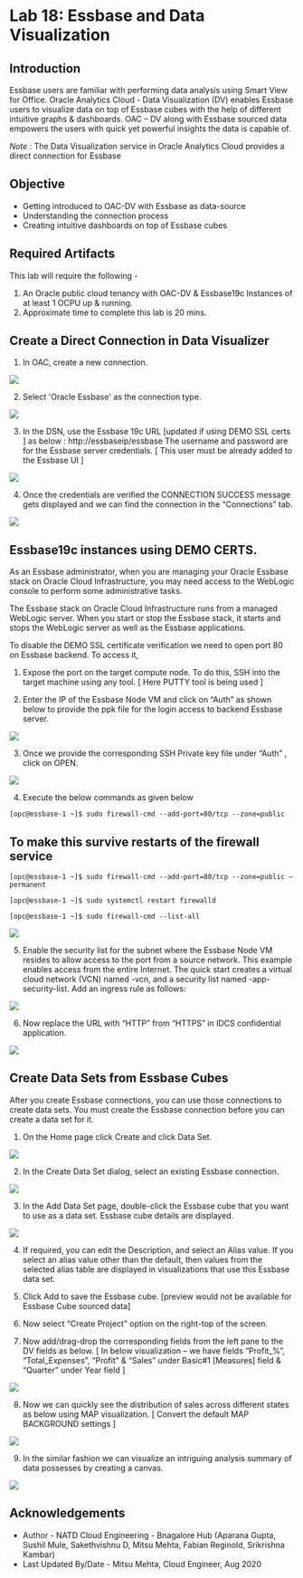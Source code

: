 # Lab 18: Essbase and Data Visualization 

## Introduction

Essbase users are familiar with performing data analysis using Smart View for Office. Oracle Analytics Cloud - Data Visualization (DV) enables Essbase users to visualize data on top of Essbase cubes with the help of different intuitive graphs & dashboards. OAC – DV along with Essbase sourced data empowers the users with quick yet powerful insights the data is capable of.  

*Note :* The Data Visualization service in Oracle Analytics Cloud provides a direct connection for Essbase

## Objective

* Getting introduced to OAC-DV with Essbase as data-source
* Understanding the connection process
* Creating intuitive dashboards on top of Essbase cubes 

## Required Artifacts

This lab will require the following -

  1.	An Oracle public cloud tenancy with OAC-DV & Essbase19c Instances of at least 1 OCPU up & running.
  2.	Approximate time to complete this lab is 20 mins. 


## Create a Direct Connection in Data Visualizer

1. In OAC, create a new connection.

![](./images/image18_1.png "")
 
2. Select 'Oracle Essbase' as the connection type.
 
![](./images/image18_2.png "")

3. In the DSN, use the Essbase 19c URL [updated if using DEMO SSL certs ] as below :
http://essbaseip/essbase
The username and password are for the Essbase server credentials. [ This user must be already added to the Essbase UI ]

![](./images/image18_3.png "")
 
4. Once the credentials are verified the CONNECTION SUCCESS message gets displayed and we can find the connection in the “Connections” tab.

![](./images/image18_4.png "")

## Essbase19c instances using DEMO CERTS.

As an Essbase administrator, when you are managing your Oracle Essbase stack on Oracle Cloud Infrastructure, you may need access to the WebLogic console to perform some administrative tasks. 

The Essbase stack on Oracle Cloud Infrastructure runs from a managed WebLogic server. When you start or stop the Essbase stack, it starts and stops the WebLogic server as well as the Essbase applications. 

To disable the DEMO SSL certificate verification we need to open port 80 on Essbase backend. To access it, 

1.	Expose the port on the target compute node. To do this, SSH into the target machine  using any tool. [ Here PUTTY tool is being used ]

2.	Enter the IP of the Essbase Node VM and click on “Auth” as shown below to provide the ppk file for the login access to backend Essbase server.

![](./images/image18_5.png "")

3.	Once we provide the corresponding SSH Private key file under “Auth” , click on OPEN.

![](./images/image18_6.png "")
 
4.	Execute the below commands as given below

``[opc@essbase-1 ~]$ sudo firewall-cmd --add-port=80/tcp --zone=public``
          
## To make this survive restarts of the firewall service

``[opc@essbase-1 ~]$ sudo firewall-cmd --add-port=80/tcp --zone=public –permanent``

``[opc@essbase-1 ~]$ sudo systemctl restart firewalld``

``[opc@essbase-1 ~]$ sudo firewall-cmd --list-all`` 
  
![](./images/image18_7.png "")
  
5.  Enable the security list for the subnet where the Essbase Node VM resides to allow access to the port from a source network. This example enables access from the entire Internet. The quick start creates a virtual cloud network (VCN) named <prefix>-vcn, and a security list named <prefix>-app-security-list. Add an ingress rule as follows: 
	
![](./images/image18_8.png "")	
 
6. Now replace the URL with “HTTP” from “HTTPS” in IDCS confidential application.

![](./images/image18_9.png "")

## Create Data Sets from Essbase Cubes

After you create Essbase connections, you can use those connections to create data sets. You must create the Essbase connection before you can create a data set for it.

1.	On the Home page click Create and click Data Set. 

![](./images/image18_10.png "")
 
2.	In the Create Data Set dialog, select an existing Essbase connection. 

![](./images/image18_11.png "")

3.	In the Add Data Set page, double-click the Essbase cube that you want to use as a data set. Essbase cube details are displayed.

![](./images/image18_12.png "")

4.	If required, you can edit the Description, and select an Alias value. If you select an alias value other than the default, then values from the selected alias table are displayed in visualizations that use this Essbase data set. 

5.	Click Add to save the Essbase cube. [preview would not be available for Essbase Cube sourced data]

6.	Now select “Create Project” option on the right-top of the screen.

7.	Now add/drag-drop the corresponding fields from the left pane to the DV fields as below.
[ In below visualization – we have fields “Profit_%”, “Total_Expenses”, “Profit” & “Sales” under Basic#1 [Measures] field & “Quarter” under Year field ]           

![](./images/image18_13.png "")
             
8.	Now we can quickly see the distribution of sales across different states as below using MAP visualization.
[ Convert the default MAP BACKGROUND settings ]

![](./images/image18_14.png "")

9.	In the similar fashion we can visualize an intriguing analysis summary of data possesses by creating a canvas.

![](./images/image18_15.png "")

## Acknowledgements

* Author - NATD Cloud Engineering - Bnagalore Hub (Aparana Gupta, Sushil Mule, Sakethvishnu D, Mitsu Mehta, Fabian Reginold, Srikrishna Kambar)
* Last Updated By/Date - Mitsu Mehta, Cloud Engineer, Aug 2020
